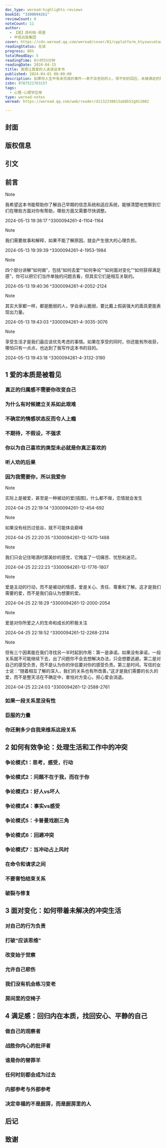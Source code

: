 ```yaml
---
doc_type: weread-highlights-reviews
bookId: "3300094261"
reviewCount: 0
noteCount: 11
author:
  - 【英】菲利帕·佩里
  - 中信出版集团
cover: https://cdn.weread.qq.com/weread/cover/81/cpplatform_ktyzwsvatawqf9yrwhfqf4/t7_cpplatform_ktyzwsvatawqf9yrwhfqf41712559994.jpg
readingStatus: 在读
progress: 86%
totalReadDay: 5
readingTime: 0小时55分钟
readingDate: 2024-04-15
title: 真想让我爱的人读读这本书
published: 2024-04-01 00:00:00
description: 如果你人生中有未完成的事件——来不及告别的人，得不到的回应，未被满足的需求，内心没有解决的冲突——试试在房间中放两把椅子，你坐其中一把，另一把留给未完成事件中的人（或者是你的一部分自我）。想象那个人坐在空椅子上，把你的感受、情绪和想法都告诉他。然后，你再坐在他的椅子上，想象你现在变成了他，用你想象他会对你说的话，来回应你刚才坐的那把椅子上的人（也就是你自己）。 童年时的我们为了保护自己，发展出了相应的适应能力和防御机制，比如乖巧、懂事、警觉、讨好。然而，当我们长大成人后，儿童式的生存机制不再适用于成年人的生活，甚至会带来创伤和阻碍，留下一桩桩“未完成的事件”。 在这本温暖人心的书中，心理治疗师菲利帕·佩里用温柔又犀利的回答，帮助读者看见自己，觉察自己，给未完成的事件逐一画上句号。 感谢童年时代拼力保护我们的自己，现在，让我们用成年的力量，再重新养育一次童年的自己。
isbn: 9787521763157
tags:
  - 心理-心理学应用
type: weread-notes
weread: https://weread.qq.com/web/reader/d1132330813ab8b52g011082

---
```



## 封面

## 版权信息

## 引文

## 前言

> [!NOTE] 
> 我希望这本书能帮助你了解自己早期的信念系统和适应系统，能够清楚地觉察到它们在哪些方面对你有帮助，哪些方面又需要尽快调整。
> 
> 2024-05-13 19:38:17 ^3300094261-4-1104-1164

> [!NOTE] 
> 我们需要故事和解释，如果不能了解原因，就会产生很大的心理负担。
> 
> 2024-05-13 19:39:39 ^3300094261-4-1953-1984

> [!NOTE] 
> 四个部分讲解“如何做”，包括“如何去爱”“如何争论”“如何面对变化”“如何获得满足感”，你可以把它们当作单独的问题去看，但其实它们是相互关联的。
> 
> 2024-05-13 19:40:36 ^3300094261-4-2052-2124

> [!NOTE] 
> 其实大家都一样，都是脆弱的人，学会承认脆弱，要比戴上假装强大的面具更能表现出力量。
> 
> 2024-05-13 19:43:03 ^3300094261-4-3035-3076

> [!NOTE] 
> 享受生活才是我们最应该优先考虑的事情。如果在享受的同时，你还能有所收获，哪怕只有一点点，也达到了我写作这本书的目的。
> 
> 2024-05-13 19:43:18 ^3300094261-4-3132-3190

## 1 爱的本质是被看见

### 真正的归属感不需要你改变自己

### 为什么有时候建立关系如此艰难

### 不确定的情感状态反而令人上瘾

### 不期待，不假设，不强求

### 你以为自己喜欢的类型未必就是你真正喜欢的

### 听人劝的后果

### 因为我需要你，所以我爱你

> [!NOTE] 
> 实际上是被爱，甚至是一种被动的爱[插图]，什么都不做，恋情就会发生
> 
> 2024-04-25 22:19:14 ^3300094261-12-454-692

> [!NOTE] 
> 如果没有经历过低谷，就不可能体会巅峰
> 
> 2024-04-25 22:20:35 ^3300094261-12-1470-1488

> [!NOTE] 
> 我们只会记住喝酒时那美妙的感觉，它掩盖了一切痛苦、忧愁和迷茫。
> 
> 2024-04-25 22:22:23 ^3300094261-12-1776-1807

> [!NOTE] 
> 爱是主动的行动，而不是被动的情感，爱是关心、责任、尊重和了解。这才是我们需要的爱，而不是我们自认为想要的爱。
> 
> 2024-04-25 22:18:29 ^3300094261-12-2000-2054

> [!NOTE] 
> 爱是对你所爱之人的生命和成长的积极关注
> 
> 2024-04-25 22:18:52 ^3300094261-12-2268-2314

> [!NOTE] 
> 但有三个因素能在我们寻找另一半时起到作用：第一是承诺。如果没有承诺，一段关系就不可能继续下去，出了问题你不会去想解决办法，只会想要逃避。第二是对自己的感受负责，而不是认为你的伴侣要对你的感受负责。第三是时间。写信的女士说：“随着相互了解的深入，我们的关系也有所改善。”这才是我们需要的长久的爱，而不是整天活在不确定中，害怕对方变心，担心爱会消退。
> 
> 2024-04-25 22:24:03 ^3300094261-12-2588-2761

### 如果一段关系里没有性

### 臣服的力量

### 你还剩多少自我来维系这段关系

## 2 如何有效争论：处理生活和工作中的冲突

### 争论模式1：思考，感受，行动

### 争论模式2：问题不在于我，而在于你

### 争论模式3：好人vs坏人

### 争论模式4：事实vs感受

### 争论模式5：卡普曼戏剧三角

### 争论模式6：回避冲突

### 争论模式7：当冲动占上风时

### 在命令和请求之间

### 不要害怕结束关系

### 破裂与修复

## 3 面对变化：如何带着未解决的冲突生活

### 对自己的行为负责

### 打破“应该思维”

### 改变始于觉察

### 允许自己悲伤

### 我们没有机会练习变老

### 房间里的空椅子

## 4 满足感：回归内在本质，找回安心、平静的自己

### 做自己的观察者

### 战胜你内心的批评者

### 谁是你的替罪羊

### 任何时刻都会成为过去

### 内部参考与外部参考

### 决定幸福的不是厨房，而是厨房里的人

## 后记

## 致谢

